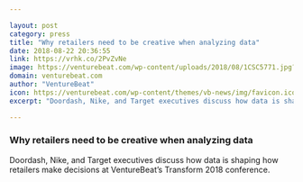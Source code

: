 ```yaml
---

layout: post
category: press
title: "Why retailers need to be creative when analyzing data"
date: 2018-08-22 20:36:55
link: https://vrhk.co/2PvZvNe
image: https://venturebeat.com/wp-content/uploads/2018/08/1CSC5771.jpg?fit=3284%2C2019&strip=all
domain: venturebeat.com
author: "VentureBeat"
icon: https://venturebeat.com/wp-content/themes/vb-news/img/favicon.ico
excerpt: "Doordash, Nike, and Target executives discuss how data is shaping how retailers make decisions at VentureBeat’s Transform 2018 conference."

---
```


### Why retailers need to be creative when analyzing data

Doordash, Nike, and Target executives discuss how data is shaping how retailers make decisions at VentureBeat’s Transform 2018 conference.